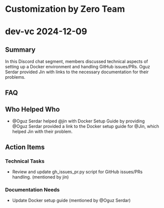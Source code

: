 # Customization by Zero Team

# dev-vc 2024-12-09

## Summary
In this Discord chat segment, members discussed technical aspects of setting up a Docker environment and handling GitHub issues/PRs. Oguz Serdar provided Jin with links to the necessary documentation for their problems.

## FAQ


## Who Helped Who
- @Oguz Serdar helped @jin with Docker Setup Guide by providing @Oguz Serdar provided a link to the Docker setup guide for @Jin, which helped Jin with their problem.

## Action Items

### Technical Tasks
- Review and update gh_issues_pr.py script for GitHub issues/PRs handling. (mentioned by jin)

### Documentation Needs
- Update Docker setup guide (mentioned by @Oguz Serdar)